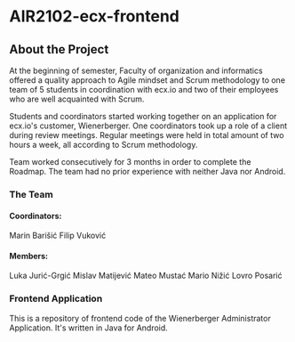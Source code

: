 # AIR2102-ecx-frontend

## About the Project

At the beginning of semester, Faculty of organization and informatics offered a quality approach to Agile mindset and Scrum methodology to one team of 5 students in coordination with ecx.io and two of their employees who are well acquainted with Scrum.

Students and coordinators started working together on an application for ecx.io's customer, Wienerberger. One coordinators took up a role of a client during review meetings.
Regular meetings were held in total amount of two hours a week, all according to Scrum methodology.

Team worked consecutively for 3 months in order to complete the Roadmap. The team had no prior experience with neither Java nor Android.

### The Team
#### Coordinators:
Marin Barišić
Filip Vuković
#### Members:
Luka Jurić-Grgić
Mislav Matijević
Mateo Mustać
Mario Nižić
Lovro Posarić


### Frontend Application
This is a repository of frontend code of the Wienerberger Administrator Application. It's written in Java for Android.